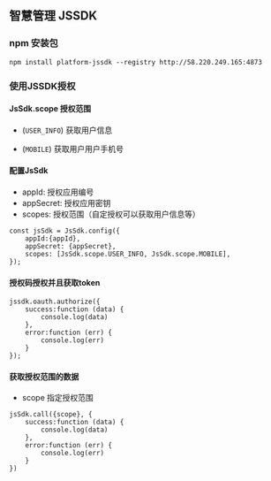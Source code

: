 ## 智慧管理 JSSDK 

### npm 安装包
```
npm install platform-jssdk --registry http://58.220.249.165:4873
```

### 使用JSSDK授权

#### JsSdk.scope 授权范围

- (`USER_INFO`) 获取用户信息

- (`MOBILE`) 获取用户用户手机号

#### 配置JsSdk

- appId: 授权应用编号
- appSecret: 授权应用密钥
- scopes: 授权范围（自定授权可以获取用户信息等）
```
const jsSdk = JsSdk.config({
    appId:{appId},
    appSecret: {appSecret},
    scopes: [JsSdk.scope.USER_INFO, JsSdk.scope.MOBILE],
});
```
#### 授权码授权并且获取token
```
jssdk.oauth.authorize({
    success:function (data) {
        console.log(data)
    },
    error:function (err) {
        console.log(err)
    }
});
```
#### 获取授权范围的数据
- scope 指定授权范围
```
jsSdk.call({scope}, {
    success:function (data) {
        console.log(data)
    },
    error:function (err) {
        console.log(err)
    }
})
```